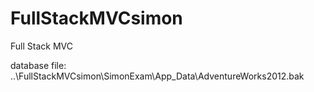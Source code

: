 # FullStackMVCsimon
Full Stack MVC

database file:
..\FullStackMVCsimon\SimonExam\App_Data\AdventureWorks2012.bak

